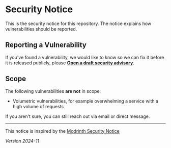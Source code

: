 # Security Notice

This is the security notice for this repository. The notice explains how vulnerabilities should be reported.

## Reporting a Vulnerability

If you've found a vulnerability, we would like to know so we can fix it before it is released publicly, please [**Open a draft security advisory**](https://github.com/UnnamedEngine/unen/security/advisories/new).

## Scope

The following vulnerabilities **are not** in scope:

- Volumetric vulnerabilities, for example overwhelming a service with a high volume of requests

If you aren't sure, you can still reach out via email or direct message.

----

This notice is inspired by the [Modrinth Security Notice](https://modrinth.com/legal/security)

_Version 2024-11_
